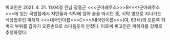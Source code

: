 피고인은 2021. 4. 21. 11:04경 전남 장흥군 <<<군아래주소>>>B<<</군아래주소>>>에 있는 국밥집에서 지인들과 식탁에 앉아 술을 마시던 중, 식탁 옆으로 지나가는 식당업주인 피해자 <<<내국인이름>>>C<<</내국인이름>>>(여, 63세)의 오른쪽 허벅지 부위를 갑자기 오른손으로 쓰다듬듯이 만졌다.
이로써 피고인은 피해자를 강제로 추행하였다.